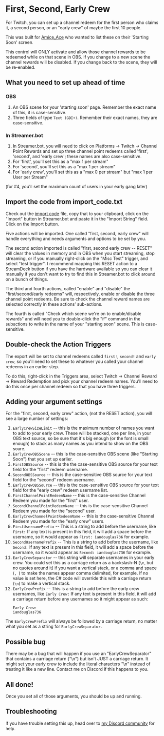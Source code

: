 # First, Second, Early Crew

For Twitch, you can set up a channel redeem for the first person who claims it, a second person, or an "early crew" of maybe the first 10 people.

This was built for [Amice_Ace](https://twitch.tv/amish_ace) who wanted to list these on their 'Starting Soon' screen.

This control will ONLY activate and allow those channel rewards to be redeemed while on that scene in OBS. If you change to a new scene the channel rewards will be disabled. If you change back to the scene, they will be re-enabled.

## What you need to set up ahead of time

### OBS
1. An OBS scene for your 'starting soon' page. Remember the exact name of this, it is case-sensitive.
2. Three fields of type `Text (GDI+)`. Remember their exact names, they are case-sensitive.

### In Streamer.bot

1. In Streamer.bot, you will need to click on Platforms -> Twitch -> Channel Point Rewards and set up three channel point redeems called 'first', 'second', and 'early crew'; these names are also case-sensitive.
2. For 'first', you'll set this as a "max 1 per stream"
3. For 'second', you'll set this as a "max 1 per stream"
4. For 'early crew', you'll set this as a "max 0 per stream" but "max 1 per User per Stream"

(for #4, you'll set the maximum count of users in your early gang later)

## Import the code from import_code.txt

Check out the [import code](./import_code.txt) file, copy that to your clipboard, click on the "Import" button in Streamer.bot and paste it in the "Import String" field. Click on the Import button.

Five actions will be imported. One called "first, second, early crew" will handle everything and needs arguments and options to be set by you.

The second action imported is called "first, second early crew -- RESET" will clear the values in memory and in OBS when you start streaming, stop streaming, or if you manually right-click on the "Misc Test" trigger, and select "test trigger". I recommend mapping this RESET action to a StreamDeck button if you have the hardware available so you can clear it manually if you don't want to try to find this in Streamer.bot to click around on a bunch of things.

The third and fourth actions, called "enable" and "disable" the "first/second/early redeems" will, respectively, enable or disable the three channel point redeems. Be sure to check the channel reward names are selected correctly in these actions' sub-actions.

The fourth is called "Check which scene we're on to enable/disable rewards" and will need you to double-click the "if" command in the subactions to write in the name of your "starting soon" scene. This is case-sensitive.

## Double-check the Action Triggers

The export will be set to channel redeems called `first!`, `second!` and `early crew`, so you'll need to set these to whatever you called your channel redeems in an earlier step.

To do this, right-click in the Triggers area, select Twitch -> Channel Reward -> Reward Redemption and pick your channel redeem names. You'll need to do this once per channel redeem so that you have three triggers.

## Adding your argument settings

For the "first, second, early crew" action, (not the RESET action), you will see a large number of settings:

1. `EarlyCrewSizeLimit` -- this is the maximum number of names you want to add to your early crew. These will be stacked, one per line, in your OBS text source, so be sure that it's big enough (or the font is small enough) to stack as many names as you intend to show on the OBS soure.
2. `EarlyCrewOBSScene` -- this is the case-sensitive OBS scene (like "Starting Soon") that you set up earlier.
3. `FirstOBSSource` -- this is the the case-sensitive OBS source for your text field for the "first" redeem username.
4. `SecondOBSSource` -- this is the case-sensitive OBS source for your text field for the "second" redeem username.
5. `EarlyCrewOBSSource` -- this is the case-sensitive OBS source for your text field for the "early crew" redeem username list.
6. `FirstChannelPointRedeemName` -- this is the case-sensitive Channel Redeem you made for the "first" user.
7. `SecondChannelPointRedeemName` -- this is the case-sensitive Channel Redeem you made for the "second" user.
8. `EarlyCrewChannelPointRedeemName` -- this is the case-sensitive Channel Redeem you made for the "early crew" users.
9. `FirstUsernamePrefix` -- This is a string to add before the username, like `First:` If any text is present in this field, it will add a space before the username, so it would appear as `First: iandouglas736` for example.
10. `SecondUsernamePrefix` -- This is a string to add before the username, like `Second:` If any text is present in this field, it will add a space before the username, so it would appear as `Second: iandouglas736` for example.
11. `EarlyCrewSeparator` -- this string will separate usernames in your early crew. You could set this as a carriage return as a backslash-N (`\n`, but no quotes around it) if you want a vertical stack, or a comma and space (`, `) to make the names appear comma delimited, for example. If no value is set here, the C# code will override this with a carriage return (`\n`) to make a vertical stack.
12. `EarlyCrewPrefix` -- This is a string to add before the early crew usernames, like `Early Crew:` If any text is present in this field, it will add a carriage return before any usernames so it might appear as such:
    ```text
    Early Crew:
    iandouglas736
    ```

The `EarlyCrewPrefix` will always be followed by a carriage return, no matter what you set as a string for `EarlyCrewSeparator`.

## Possible bug

There may be a bug that will happen if you use an "EarlyCrewSeparator" that contains a carriage return ("\n") but isn't JUST a carriage return. It might set your early crew to include the literal characters "\n" instead of treating it like a new line. Contact me on Discord if this happens to you.

## All done!

Once you set all of those arguments, you should be up and running.

## Troubleshooting

If you have trouble setting this up, head over to [my Discord community](https://tig.fyi/discord) for help.


